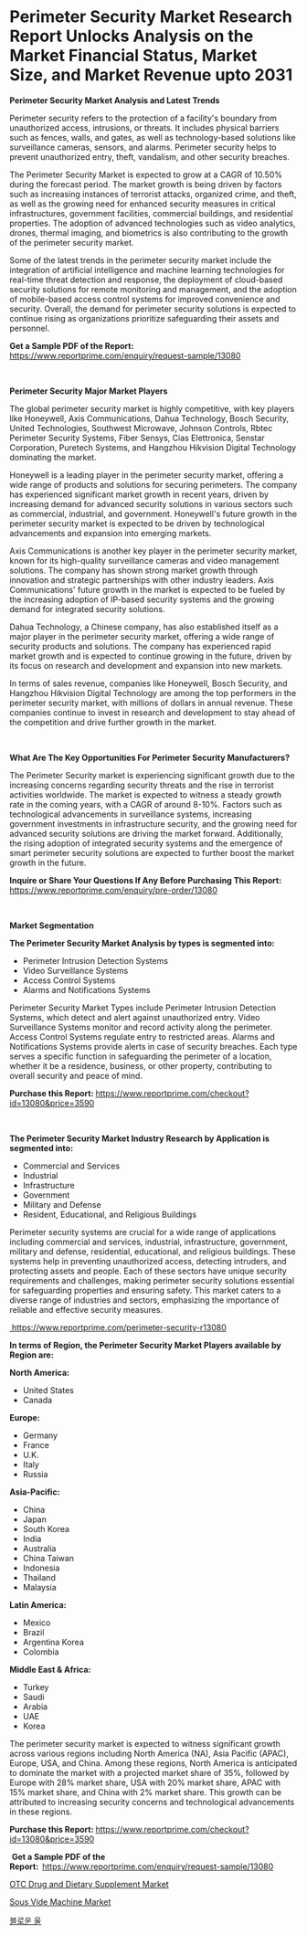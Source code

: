 <p><h1>Perimeter Security Market Research Report Unlocks Analysis on the Market Financial Status, Market Size, and Market Revenue upto 2031</h1></p><p><strong>Perimeter Security Market Analysis and Latest Trends</strong></p>
<p><p>Perimeter security refers to the protection of a facility's boundary from unauthorized access, intrusions, or threats. It includes physical barriers such as fences, walls, and gates, as well as technology-based solutions like surveillance cameras, sensors, and alarms. Perimeter security helps to prevent unauthorized entry, theft, vandalism, and other security breaches.</p><p>The Perimeter Security Market is expected to grow at a CAGR of 10.50% during the forecast period. The market growth is being driven by factors such as increasing instances of terrorist attacks, organized crime, and theft, as well as the growing need for enhanced security measures in critical infrastructures, government facilities, commercial buildings, and residential properties. The adoption of advanced technologies such as video analytics, drones, thermal imaging, and biometrics is also contributing to the growth of the perimeter security market.</p><p>Some of the latest trends in the perimeter security market include the integration of artificial intelligence and machine learning technologies for real-time threat detection and response, the deployment of cloud-based security solutions for remote monitoring and management, and the adoption of mobile-based access control systems for improved convenience and security. Overall, the demand for perimeter security solutions is expected to continue rising as organizations prioritize safeguarding their assets and personnel.</p></p>
<p><strong>Get a Sample PDF of the Report:&nbsp;</strong> <a href="https://www.reportprime.com/enquiry/request-sample/13080">https://www.reportprime.com/enquiry/request-sample/13080</a></p>
<p>&nbsp;</p>
<p><strong>Perimeter Security Major Market Players</strong></p>
<p><p>The global perimeter security market is highly competitive, with key players like Honeywell, Axis Communications, Dahua Technology, Bosch Security, United Technologies, Southwest Microwave, Johnson Controls, Rbtec Perimeter Security Systems, Fiber Sensys, Cias Elettronica, Senstar Corporation, Puretech Systems, and Hangzhou Hikvision Digital Technology dominating the market.</p><p>Honeywell is a leading player in the perimeter security market, offering a wide range of products and solutions for securing perimeters. The company has experienced significant market growth in recent years, driven by increasing demand for advanced security solutions in various sectors such as commercial, industrial, and government. Honeywell's future growth in the perimeter security market is expected to be driven by technological advancements and expansion into emerging markets.</p><p>Axis Communications is another key player in the perimeter security market, known for its high-quality surveillance cameras and video management solutions. The company has shown strong market growth through innovation and strategic partnerships with other industry leaders. Axis Communications' future growth in the market is expected to be fueled by the increasing adoption of IP-based security systems and the growing demand for integrated security solutions.</p><p>Dahua Technology, a Chinese company, has also established itself as a major player in the perimeter security market, offering a wide range of security products and solutions. The company has experienced rapid market growth and is expected to continue growing in the future, driven by its focus on research and development and expansion into new markets.</p><p>In terms of sales revenue, companies like Honeywell, Bosch Security, and Hangzhou Hikvision Digital Technology are among the top performers in the perimeter security market, with millions of dollars in annual revenue. These companies continue to invest in research and development to stay ahead of the competition and drive further growth in the market.</p></p>
<p>&nbsp;</p>
<p><strong>What Are The Key Opportunities For Perimeter Security Manufacturers?</strong></p>
<p><p>The Perimeter Security market is experiencing significant growth due to the increasing concerns regarding security threats and the rise in terrorist activities worldwide. The market is expected to witness a steady growth rate in the coming years, with a CAGR of around 8-10%. Factors such as technological advancements in surveillance systems, increasing government investments in infrastructure security, and the growing need for advanced security solutions are driving the market forward. Additionally, the rising adoption of integrated security systems and the emergence of smart perimeter security solutions are expected to further boost the market growth in the future.</p></p>
<p><strong>Inquire or Share Your Questions If Any Before Purchasing This Report:</strong> <a href="https://www.reportprime.com/enquiry/pre-order/13080">https://www.reportprime.com/enquiry/pre-order/13080</a></p>
<p>&nbsp;</p>
<p><strong>Market Segmentation</strong></p>
<p><strong>The Perimeter Security Market Analysis by types is segmented into:</strong></p>
<p><ul><li>Perimeter Intrusion Detection Systems</li><li>Video Surveillance Systems</li><li>Access Control Systems</li><li>Alarms and Notifications Systems</li></ul></p>
<p><p>Perimeter Security Market Types include Perimeter Intrusion Detection Systems, which detect and alert against unauthorized entry. Video Surveillance Systems monitor and record activity along the perimeter. Access Control Systems regulate entry to restricted areas. Alarms and Notifications Systems provide alerts in case of security breaches. Each type serves a specific function in safeguarding the perimeter of a location, whether it be a residence, business, or other property, contributing to overall security and peace of mind.</p></p>
<p><strong>Purchase this Report:&nbsp;</strong><a href="https://www.reportprime.com/checkout?id=13080&price=3590">https://www.reportprime.com/checkout?id=13080&price=3590</a></p>
<p>&nbsp;</p>
<p><strong>The Perimeter Security Market Industry Research by Application is segmented into:</strong></p>
<p><ul><li>Commercial and Services</li><li>Industrial</li><li>Infrastructure</li><li>Government</li><li>Military and Defense</li><li>Resident, Educational, and Religious Buildings</li></ul></p>
<p><p>Perimeter security systems are crucial for a wide range of applications including commercial and services, industrial, infrastructure, government, military and defense, residential, educational, and religious buildings. These systems help in preventing unauthorized access, detecting intruders, and protecting assets and people. Each of these sectors have unique security requirements and challenges, making perimeter security solutions essential for safeguarding properties and ensuring safety. This market caters to a diverse range of industries and sectors, emphasizing the importance of reliable and effective security measures.</p></p>
<p><a href="https://www.reportprime.com/perimeter-security-r13080">&nbsp;https://www.reportprime.com/perimeter-security-r13080</a></p>
<p><strong>In terms of Region, the Perimeter Security Market Players available by Region are:</strong></p>
<p>
    <p> <strong> North America: </strong>
        <ul>
            <li>United States</li>
            <li>Canada</li>
        </ul>
        </p> 
    <p> <strong> Europe: </strong>
        <ul>
            <li>Germany</li>
            <li>France</li>
            <li>U.K.</li>
            <li>Italy</li>
            <li>Russia</li>
        </ul>
        </p> 
    <p> <strong> Asia-Pacific: </strong>
        <ul>
            <li>China</li>
            <li>Japan</li>
            <li>South Korea</li>
            <li>India</li>
            <li>Australia</li>
            <li>China Taiwan</li>
            <li>Indonesia</li>
            <li>Thailand</li>
            <li>Malaysia</li>
        </ul>
        </p> 
    <p> <strong> Latin America: </strong>
        <ul>
            <li>Mexico</li>
            <li>Brazil</li>
            <li>Argentina Korea</li>
            <li>Colombia</li>
        </ul>
        </p> 
    <p> <strong> Middle East & Africa: </strong>
        <ul>
            <li>Turkey</li>
            <li>Saudi</li>
            <li>Arabia</li>
            <li>UAE</li>
            <li>Korea</li>
        </ul>
    </p>
    </p>
<p><p>The perimeter security market is expected to witness significant growth across various regions including North America (NA), Asia Pacific (APAC), Europe, USA, and China. Among these regions, North America is anticipated to dominate the market with a projected market share of 35%, followed by Europe with 28% market share, USA with 20% market share, APAC with 15% market share, and China with 2% market share. This growth can be attributed to increasing security concerns and technological advancements in these regions.</p></p>
<p><strong>Purchase this Report: </strong><a href="https://www.reportprime.com/checkout?id=13080&price=3590">https://www.reportprime.com/checkout?id=13080&price=3590</a></p>
<p>&nbsp;<strong>Get a Sample PDF of the Report:&nbsp;&nbsp;</strong><a href="https://www.reportprime.com/enquiry/request-sample/13080">https://www.reportprime.com/enquiry/request-sample/13080</a></p>
<p><strong></strong></p>
<p><p><a href="https://www.linkedin.com/pulse/otc-drug-dietary-supplement-market-dynamics-2024-2031-also-ljale">OTC Drug and Dietary Supplement Market</a></p><p><a href="https://github.com/JennyferFeil2023/Market-Research-Report-List-1/blob/main/sous-vide-machine-market.md">Sous Vide Machine Market</a></p><p><a href="https://medium.com/@lottierunte44/%ED%91%9C%EB%A9%B4%EC%84%AC%EC%9C%A0-%EC%8B%9C%EC%9E%A5-%EC%84%B1%EA%B3%B5%EC%A0%81%EC%9D%B8-%EB%B9%84%EC%A6%88%EB%8B%88%EC%8A%A4-%EC%A0%84%EB%9E%B5%EC%9D%98-%EC%97%B4%EC%87%A0-2031%EB%85%84%EA%B9%8C%EC%A7%80-%EC%98%88%EC%B8%A1-c88673069fa3">블로운 울</a></p></p>